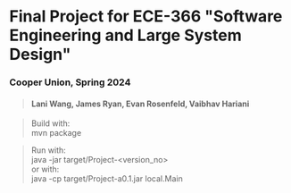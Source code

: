# Final Project for ECE-366 "Software Engineering and Large System Design"
### Cooper Union, Spring 2024
> #### Lani Wang, James Ryan, Evan Rosenfeld, Vaibhav Hariani

> Build with:   <br>
> mvn package

> Run with:     <br>
> java -jar target/Project-<version_no>     <br>
> or with:      <br>
> java -cp target/Project-a0.1.jar local.Main
